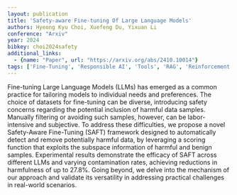 ```yaml
---
layout: publication
title: 'Safety-aware Fine-tuning Of Large Language Models'
authors: Hyeong Kyu Choi, Xuefeng Du, Yixuan Li
conference: "Arxiv"
year: 2024
bibkey: choi2024safety
additional_links:
  - {name: "Paper", url: "https://arxiv.org/abs/2410.10014"}
tags: ['Fine-Tuning', 'Responsible AI', 'Tools', 'RAG', 'Reinforcement Learning', 'Training Techniques', 'Pretraining Methods']
---
```

Fine-tuning Large Language Models (LLMs) has emerged as a common practice for
tailoring models to individual needs and preferences. The choice of datasets
for fine-tuning can be diverse, introducing safety concerns regarding the
potential inclusion of harmful data samples. Manually filtering or avoiding
such samples, however, can be labor-intensive and subjective. To address these
difficulties, we propose a novel Safety-Aware Fine-Tuning (SAFT) framework
designed to automatically detect and remove potentially harmful data, by
leveraging a scoring function that exploits the subspace information of harmful
and benign samples. Experimental results demonstrate the efficacy of SAFT
across different LLMs and varying contamination rates, achieving reductions in
harmfulness of up to 27.8%. Going beyond, we delve into the mechanism of our
approach and validate its versatility in addressing practical challenges in
real-world scenarios.
